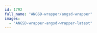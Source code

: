 ```yaml
---
id: 1792
full_name: "ANGSD-wrapper/angsd-wrapper"
images: 
  - "ANGSD-wrapper-angsd-wrapper-latest"
---
```

